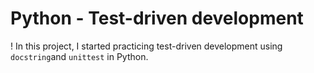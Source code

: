 # Python - Test-driven development
!
In this project, I started practicing test-driven development using `docstring`and `unittest` in Python.
